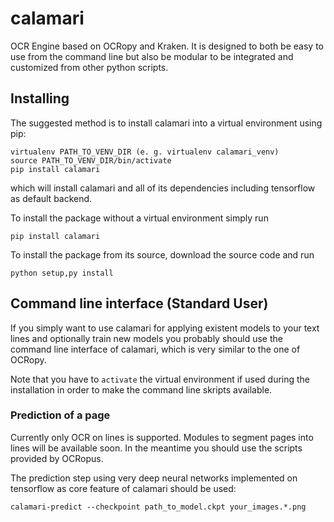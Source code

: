 # calamari
OCR Engine based on OCRopy and Kraken.
It is designed to both be easy to use from the command line but also be modular to be integrated and customized from other python scripts.

## Installing
The suggested method is to install calamari into a virtual environment using pip:
```
virtualenv PATH_TO_VENV_DIR (e. g. virtualenv calamari_venv)
source PATH_TO_VENV_DIR/bin/activate
pip install calamari
```
which will install calamari and all of its dependencies including tensorflow as default backend.

To install the package without a virtual environment simply run
```
pip install calamari
```

To install the package from its source, download the source code and run
```
python setup,py install
```

## Command line interface (Standard User)
If you simply want to use calamari for applying existent models to your text lines and optionally train new models you probably should use the command line interface of calamari, which is very similar to the one of OCRopy.

Note that you have to `activate` the virtual environment if used during the installation in order to make the command line skripts available.

### Prediction of a page
Currently only OCR on lines is supported.
Modules to segment pages into lines will be available soon.
In the meantime you should use the scripts provided by OCRopus.

The prediction step using very deep neural networks implemented on tensorflow as core feature of calamari should be used:
```
calamari-predict --checkpoint path_to_model.ckpt your_images.*.png
```
